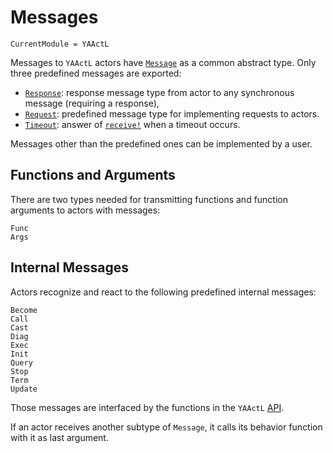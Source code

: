 # Messages

```@meta
CurrentModule = YAActL
```

Messages to `YAActL` actors have [`Message`](@ref) as a common abstract type. Only three predefined messages are exported:

- [`Response`](@ref): response message type from actor to any synchronous message (requiring a response),
- [`Request`](@ref): predefined message type for implementing requests to actors.
- [`Timeout`](@ref): answer of [`receive!`](@ref) when a timeout occurs.

Messages other than the predefined ones can be implemented by a user.

## Functions and Arguments

There are two types needed for transmitting functions and function arguments to actors with messages:

```@docs
Func
Args
```

## Internal Messages

Actors recognize and react to the following predefined internal messages:

```@docs
Become
Call
Cast
Diag
Exec
Init
Query
Stop
Term
Update
```

Those messages are interfaced by the functions in the `YAActL` [API](api.md).

If an actor receives another subtype of `Message`, it calls its behavior function with it as last argument.
